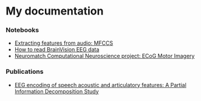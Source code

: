 # My documentation

### Notebooks
- [Extracting features from audio: MFCCS](https://alessandrocorsini.github.io/docs/mfccs.html)
- [How to read BrainVision EEG data](https://alessandrocorsini.github.io/docs/loadEEGData.html)
- [Neuromatch Computational Neuroscience project: ECoG Motor Imagery](https://alessandrocorsini.github.io/docs/ECoG_motor_imagery.html)

### Publications
- [EEG encoding of speech acoustic and articulatory features: A Partial Information Decomposition Study](http://hdl.handle.net/10589/195240)
